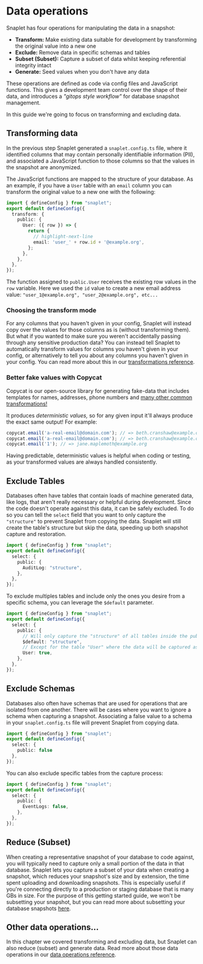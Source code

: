 # Data operations

Snaplet has four operations for manipulating the data in a snapshot:

- **Transform:** Make existing data suitable for development by transforming the original value into a new one
- **Exclude:** Remove data in specific schemas and tables
- **Subset (Subset):** Capture a subset of data whilst keeping referential integrity intact
- **Generate:** Seed values when you don't have any data

These operations are defined as code via config files and JavaScript functions.
This gives a development team control over the shape of their data, and introduces a _"gitops style workflow"_ for database snapshot management.

In this guide we're going to focus on transforming and excluding data.

## Transforming data

In the previous step Snaplet generated a `snaplet.config.ts` file, where it identified columns that may contain personally identifiable information (PII), and associated a JavaScript function to those columns so that the values in the snapshot are anonymized.

The JavaScript functions are mapped to the structure of your database.
As an example, if you have a `User` table with an `email` column you can transform the original value to a new one with the following:

```typescript
import { defineConfig } from "snaplet";
export default defineConfig({
  transform: {
    public: {
      User: ({ row }) => {
        return {
          // highlight-next-line
          email: 'user_' + row.id + '@example.org',
        };
      },
    },
  },
});
```

The function assigned to `public.User` receives the existing row values in the `row` variable.
Here we used the `id` value to create a new email address value: `"user_1@example.org", "user_2@example.org", etc...`

### Choosing the transform mode

For any columns that you haven't given in your config, Snaplet will instead copy over the values for those columns as is (without transforming them). But what if you wanted to make sure you weren't accidentally passing through any sensitive production data? You can instead tell Snaplet to automatically transform values for columns you haven't given in your config, or alternatively to tell you about any columns you haven't given in your config. You can read more about this in our [transformations reference](/references/data-operations/transform).

### Better fake values with Copycat

Copycat is our open-source library for generating fake-data that includes templates for names, addresses, phone numbers and [many other common transformations!](https://github.com/snaplet/copycat/#api-reference)

It produces _deterministic values,_ so for any given input it'll always produce the exact same output! For example:

```typescript
copycat.email('a-real-email@domain.com'); // => beth.cranshaw@example.org
copycat.email('a-real-email@domain.com'); // => beth.cranshaw@example.org
copycat.email('1'); // => jane.maplemoth@example.org
```

Having predictable, deterministic values is helpful when coding or testing, as your transformed values are always handled consistently.

## Exclude Tables

Databases often have tables that contain loads of machine generated data, like logs, that aren't really necessary or helpful during development.
Since the code doesn't operate against this data, it can be safely excluded.
To do so you can tell the `select` field that you want to only capture the `"structure"` to prevent Snaplet from copying the data.
Snaplet will still create the table's structure but skip the data, speeding up both snapshot capture and restoration.

```typescript
import { defineConfig } from "snaplet";
export default defineConfig({
  select: {
    public: {
      AuditLog: "structure",
    },
  },
});
```

To exclude multiples tables and include only the ones you desire from a specific schema, you can leverage the `$default` parameter.
```typescript
import { defineConfig } from "snaplet";
export default defineConfig({
  select: {
    public: {
      // Will only capture the "structure" of all tables inside the public schema.
      $default: "structure",
      // Except for the table "User" where the data will be captured as well
      User: true,
    },
  },
});
```

## Exclude Schemas

Databases also often have schemas that are used for operations that are isolated from one another. There will be cases where you want to ignore a schema when capturing a snapshot. Associating a false value to a schema in your `snaplet.config.ts` file will prevent Snaplet from copying data.

```typescript
import { defineConfig } from "snaplet";
export default defineConfig({
  select: {
    public: false
  },
});
```

You can also exclude specific tables from the capture process:
```typescript
import { defineConfig } from "snaplet";
export default defineConfig({
  select: {
    public: {
      EventLogs: false,
    },
  },
});
```

## Reduce (Subset)

When creating a representative snapshot of your database to code against, you will typically need to capture only a small portion of the data in that database. Snaplet lets you capture a subset of your data when creating a snapshot, which reduces your snapshot's size and by extension, the time spent uploading and downloading snapshots. This is especially useful if you're connecting directly to a production or staging database that is many GBs in size. For the purpose of this getting started guide, we won't be subsetting your snapshot, but you can read more about subsetting your database snapshots [here](/references/data-operations/reduce).

## Other data operations...

In this chapter we covered transforming and excluding data, but Snaplet can also reduce (subset) and generate data.
Read more about those data operations in our [data operations reference](/references/data-operations/overview).
